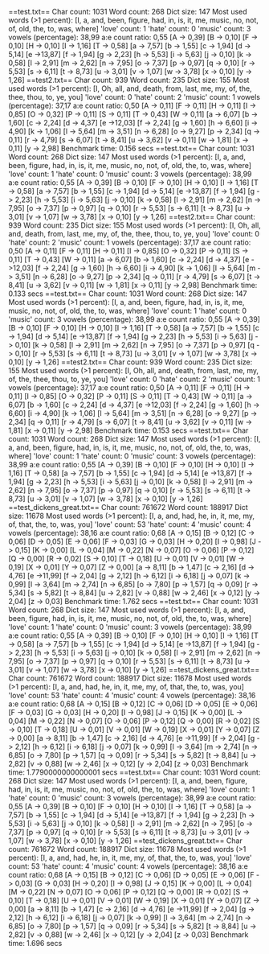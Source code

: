 ==test.txt==
Char count: 1031
Word count: 268
Dict size: 147
Most used words (>1 percent): [I, a, and, been, figure, had, in, is, it, me, music, no, not, of, old, the, to, was, where]
'love' count: 1
'hate' count: 0
'music' count: 3
vowels (percentage): 38,99
a:e count ratio: 0,55
[A -> 0,39] [B -> 0,10] [F -> 0,10] [H -> 0,10] [I -> 1,16] [T -> 0,58] [a -> 7,57] 
[b -> 1,55] [c -> 1,94] [d -> 5,14] [e ->13,87] [f -> 1,94] [g -> 2,23] [h -> 5,53] 
[i -> 5,63] [j -> 0,10] [k -> 0,58] [l -> 2,91] [m -> 2,62] [n -> 7,95] [o -> 7,37] 
[p -> 0,97] [q -> 0,10] [r -> 5,53] [s -> 6,11] [t -> 8,73] [u -> 3,01] [v -> 1,07] 
[w -> 3,78] [x -> 0,10] [y -> 1,26] 
==test2.txt==
Char count: 939
Word count: 235
Dict size: 155
Most used words (>1 percent): [I, Oh, all, and, death, from, last, me, my, of, the, thee, thou, to, ye, you]
'love' count: 0
'hate' count: 2
'music' count: 1
vowels (percentage): 37,17
a:e count ratio: 0,50
[A -> 0,11] [F -> 0,11] [H -> 0,11] [I -> 0,85] [O -> 0,32] [P -> 0,11] [S -> 0,11] 
[T -> 0,43] [W -> 0,11] [a -> 6,07] [b -> 1,60] [c -> 2,24] [d -> 4,37] [e ->12,03] 
[f -> 2,24] [g -> 1,60] [h -> 6,60] [i -> 4,90] [k -> 1,06] [l -> 5,64] [m -> 3,51] 
[n -> 6,28] [o -> 9,27] [p -> 2,34] [q -> 0,11] [r -> 4,79] [s -> 6,07] [t -> 8,41] 
[u -> 3,62] [v -> 0,11] [w -> 1,81] [x -> 0,11] [y -> 2,98] 
Benchmark time: 0.156 secs
==test.txt==
Char count: 1031
Word count: 268
Dict size: 147
Most used words (>1 percent): [I, a, and, been, figure, had, in, is, it, me, music, no, not, of, old, the, to, was, where]
'love' count: 1
'hate' count: 0
'music' count: 3
vowels (percentage): 38,99
a:e count ratio: 0,55
[A -> 0,39] [B -> 0,10] [F -> 0,10] [H -> 0,10] [I -> 1,16] [T -> 0,58] [a -> 7,57] 
[b -> 1,55] [c -> 1,94] [d -> 5,14] [e ->13,87] [f -> 1,94] [g -> 2,23] [h -> 5,53] 
[i -> 5,63] [j -> 0,10] [k -> 0,58] [l -> 2,91] [m -> 2,62] [n -> 7,95] [o -> 7,37] 
[p -> 0,97] [q -> 0,10] [r -> 5,53] [s -> 6,11] [t -> 8,73] [u -> 3,01] [v -> 1,07] 
[w -> 3,78] [x -> 0,10] [y -> 1,26] 
==test2.txt==
Char count: 939
Word count: 235
Dict size: 155
Most used words (>1 percent): [I, Oh, all, and, death, from, last, me, my, of, the, thee, thou, to, ye, you]
'love' count: 0
'hate' count: 2
'music' count: 1
vowels (percentage): 37,17
a:e count ratio: 0,50
[A -> 0,11] [F -> 0,11] [H -> 0,11] [I -> 0,85] [O -> 0,32] [P -> 0,11] [S -> 0,11] 
[T -> 0,43] [W -> 0,11] [a -> 6,07] [b -> 1,60] [c -> 2,24] [d -> 4,37] [e ->12,03] 
[f -> 2,24] [g -> 1,60] [h -> 6,60] [i -> 4,90] [k -> 1,06] [l -> 5,64] [m -> 3,51] 
[n -> 6,28] [o -> 9,27] [p -> 2,34] [q -> 0,11] [r -> 4,79] [s -> 6,07] [t -> 8,41] 
[u -> 3,62] [v -> 0,11] [w -> 1,81] [x -> 0,11] [y -> 2,98] 
Benchmark time: 0.133 secs
==test.txt==
Char count: 1031
Word count: 268
Dict size: 147
Most used words (>1 percent): [I, a, and, been, figure, had, in, is, it, me, music, no, not, of, old, the, to, was, where]
'love' count: 1
'hate' count: 0
'music' count: 3
vowels (percentage): 38,99
a:e count ratio: 0,55
[A -> 0,39] [B -> 0,10] [F -> 0,10] [H -> 0,10] [I -> 1,16] [T -> 0,58] [a -> 7,57] 
[b -> 1,55] [c -> 1,94] [d -> 5,14] [e ->13,87] [f -> 1,94] [g -> 2,23] [h -> 5,53] 
[i -> 5,63] [j -> 0,10] [k -> 0,58] [l -> 2,91] [m -> 2,62] [n -> 7,95] [o -> 7,37] 
[p -> 0,97] [q -> 0,10] [r -> 5,53] [s -> 6,11] [t -> 8,73] [u -> 3,01] [v -> 1,07] 
[w -> 3,78] [x -> 0,10] [y -> 1,26] 
==test2.txt==
Char count: 939
Word count: 235
Dict size: 155
Most used words (>1 percent): [I, Oh, all, and, death, from, last, me, my, of, the, thee, thou, to, ye, you]
'love' count: 0
'hate' count: 2
'music' count: 1
vowels (percentage): 37,17
a:e count ratio: 0,50
[A -> 0,11] [F -> 0,11] [H -> 0,11] [I -> 0,85] [O -> 0,32] [P -> 0,11] [S -> 0,11] 
[T -> 0,43] [W -> 0,11] [a -> 6,07] [b -> 1,60] [c -> 2,24] [d -> 4,37] [e ->12,03] 
[f -> 2,24] [g -> 1,60] [h -> 6,60] [i -> 4,90] [k -> 1,06] [l -> 5,64] [m -> 3,51] 
[n -> 6,28] [o -> 9,27] [p -> 2,34] [q -> 0,11] [r -> 4,79] [s -> 6,07] [t -> 8,41] 
[u -> 3,62] [v -> 0,11] [w -> 1,81] [x -> 0,11] [y -> 2,98] 
Benchmark time: 0.153 secs
==test.txt==
Char count: 1031
Word count: 268
Dict size: 147
Most used words (>1 percent): [I, a, and, been, figure, had, in, is, it, me, music, no, not, of, old, the, to, was, where]
'love' count: 1
'hate' count: 0
'music' count: 3
vowels (percentage): 38,99
a:e count ratio: 0,55
[A -> 0,39] [B -> 0,10] [F -> 0,10] [H -> 0,10] [I -> 1,16] [T -> 0,58] [a -> 7,57] 
[b -> 1,55] [c -> 1,94] [d -> 5,14] [e ->13,87] [f -> 1,94] [g -> 2,23] [h -> 5,53] 
[i -> 5,63] [j -> 0,10] [k -> 0,58] [l -> 2,91] [m -> 2,62] [n -> 7,95] [o -> 7,37] 
[p -> 0,97] [q -> 0,10] [r -> 5,53] [s -> 6,11] [t -> 8,73] [u -> 3,01] [v -> 1,07] 
[w -> 3,78] [x -> 0,10] [y -> 1,26] 
==test_dickens_great.txt==
Char count: 761672
Word count: 188917
Dict size: 11678
Most used words (>1 percent): [I, a, and, had, he, in, it, me, my, of, that, the, to, was, you]
'love' count: 53
'hate' count: 4
'music' count: 4
vowels (percentage): 38,16
a:e count ratio: 0,68
[A -> 0,15] [B -> 0,12] [C -> 0,06] [D -> 0,05] [E -> 0,06] [F -> 0,03] [G -> 0,03] 
[H -> 0,20] [I -> 0,98] [J -> 0,15] [K -> 0,00] [L -> 0,04] [M -> 0,22] [N -> 0,07] 
[O -> 0,06] [P -> 0,12] [Q -> 0,00] [R -> 0,02] [S -> 0,10] [T -> 0,18] [U -> 0,01] 
[V -> 0,01] [W -> 0,19] [X -> 0,01] [Y -> 0,07] [Z -> 0,00] [a -> 8,11] [b -> 1,47] 
[c -> 2,16] [d -> 4,76] [e ->11,99] [f -> 2,04] [g -> 2,12] [h -> 6,12] [i -> 6,18] 
[j -> 0,07] [k -> 0,99] [l -> 3,64] [m -> 2,74] [n -> 6,85] [o -> 7,80] [p -> 1,57] 
[q -> 0,09] [r -> 5,34] [s -> 5,82] [t -> 8,84] [u -> 2,82] [v -> 0,88] [w -> 2,46] 
[x -> 0,12] [y -> 2,04] [z -> 0,03] 
Benchmark time: 1.762 secs
==test.txt==
Char count: 1031
Word count: 268
Dict size: 147
Most used words (>1 percent): [I, a, and, been, figure, had, in, is, it, me, music, no, not, of, old, the, to, was, where]
'love' count: 1
'hate' count: 0
'music' count: 3
vowels (percentage): 38,99
a:e count ratio: 0,55
[A -> 0,39] [B -> 0,10] [F -> 0,10] [H -> 0,10] [I -> 1,16] [T -> 0,58] [a -> 7,57] 
[b -> 1,55] [c -> 1,94] [d -> 5,14] [e ->13,87] [f -> 1,94] [g -> 2,23] [h -> 5,53] 
[i -> 5,63] [j -> 0,10] [k -> 0,58] [l -> 2,91] [m -> 2,62] [n -> 7,95] [o -> 7,37] 
[p -> 0,97] [q -> 0,10] [r -> 5,53] [s -> 6,11] [t -> 8,73] [u -> 3,01] [v -> 1,07] 
[w -> 3,78] [x -> 0,10] [y -> 1,26] 
==test_dickens_great.txt==
Char count: 761672
Word count: 188917
Dict size: 11678
Most used words (>1 percent): [I, a, and, had, he, in, it, me, my, of, that, the, to, was, you]
'love' count: 53
'hate' count: 4
'music' count: 4
vowels (percentage): 38,16
a:e count ratio: 0,68
[A -> 0,15] [B -> 0,12] [C -> 0,06] [D -> 0,05] [E -> 0,06] [F -> 0,03] [G -> 0,03] 
[H -> 0,20] [I -> 0,98] [J -> 0,15] [K -> 0,00] [L -> 0,04] [M -> 0,22] [N -> 0,07] 
[O -> 0,06] [P -> 0,12] [Q -> 0,00] [R -> 0,02] [S -> 0,10] [T -> 0,18] [U -> 0,01] 
[V -> 0,01] [W -> 0,19] [X -> 0,01] [Y -> 0,07] [Z -> 0,00] [a -> 8,11] [b -> 1,47] 
[c -> 2,16] [d -> 4,76] [e ->11,99] [f -> 2,04] [g -> 2,12] [h -> 6,12] [i -> 6,18] 
[j -> 0,07] [k -> 0,99] [l -> 3,64] [m -> 2,74] [n -> 6,85] [o -> 7,80] [p -> 1,57] 
[q -> 0,09] [r -> 5,34] [s -> 5,82] [t -> 8,84] [u -> 2,82] [v -> 0,88] [w -> 2,46] 
[x -> 0,12] [y -> 2,04] [z -> 0,03] 
Benchmark time: 1.7790000000000001 secs
==test.txt==
Char count: 1031
Word count: 268
Dict size: 147
Most used words (>1 percent): [I, a, and, been, figure, had, in, is, it, me, music, no, not, of, old, the, to, was, where]
'love' count: 1
'hate' count: 0
'music' count: 3
vowels (percentage): 38,99
a:e count ratio: 0,55
[A -> 0,39] [B -> 0,10] [F -> 0,10] [H -> 0,10] [I -> 1,16] [T -> 0,58] [a -> 7,57] 
[b -> 1,55] [c -> 1,94] [d -> 5,14] [e ->13,87] [f -> 1,94] [g -> 2,23] [h -> 5,53] 
[i -> 5,63] [j -> 0,10] [k -> 0,58] [l -> 2,91] [m -> 2,62] [n -> 7,95] [o -> 7,37] 
[p -> 0,97] [q -> 0,10] [r -> 5,53] [s -> 6,11] [t -> 8,73] [u -> 3,01] [v -> 1,07] 
[w -> 3,78] [x -> 0,10] [y -> 1,26] 
==test_dickens_great.txt==
Char count: 761672
Word count: 188917
Dict size: 11678
Most used words (>1 percent): [I, a, and, had, he, in, it, me, my, of, that, the, to, was, you]
'love' count: 53
'hate' count: 4
'music' count: 4
vowels (percentage): 38,16
a:e count ratio: 0,68
[A -> 0,15] [B -> 0,12] [C -> 0,06] [D -> 0,05] [E -> 0,06] [F -> 0,03] [G -> 0,03] 
[H -> 0,20] [I -> 0,98] [J -> 0,15] [K -> 0,00] [L -> 0,04] [M -> 0,22] [N -> 0,07] 
[O -> 0,06] [P -> 0,12] [Q -> 0,00] [R -> 0,02] [S -> 0,10] [T -> 0,18] [U -> 0,01] 
[V -> 0,01] [W -> 0,19] [X -> 0,01] [Y -> 0,07] [Z -> 0,00] [a -> 8,11] [b -> 1,47] 
[c -> 2,16] [d -> 4,76] [e ->11,99] [f -> 2,04] [g -> 2,12] [h -> 6,12] [i -> 6,18] 
[j -> 0,07] [k -> 0,99] [l -> 3,64] [m -> 2,74] [n -> 6,85] [o -> 7,80] [p -> 1,57] 
[q -> 0,09] [r -> 5,34] [s -> 5,82] [t -> 8,84] [u -> 2,82] [v -> 0,88] [w -> 2,46] 
[x -> 0,12] [y -> 2,04] [z -> 0,03] 
Benchmark time: 1.696 secs
